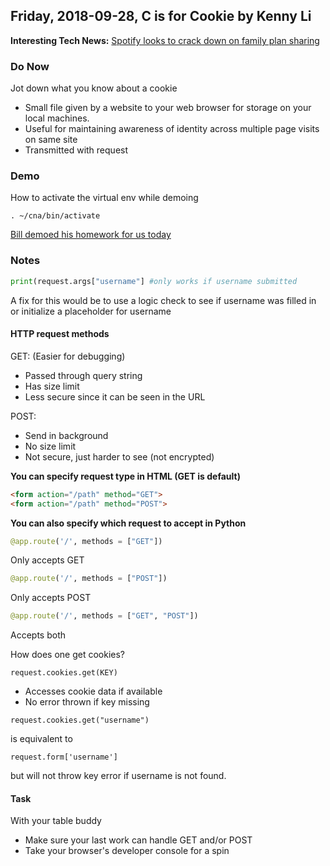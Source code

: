  ## Friday, 2018-09-28, C is for Cookie by Kenny Li  
**Interesting Tech News:** [Spotify looks to crack down on family plan sharing](https://www.engadget.com/2018/09/28/spotify-family-plan-confirm-address/)  
### Do Now  
Jot down what you know about a cookie
* Small file given by a website to your web browser for storage on your local machines.
* Useful for maintaining awareness of identity across multiple page visits on same site
* Transmitted with request

### Demo
How to activate the virtual env while demoing
```
. ~/cna/bin/activate
```
[Bill demoed his homework for us today](https://github.com/bnidevs/jUgGeRnAuT/tree/master/13_formation)

### Notes
```python
print(request.args["username"] #only works if username submitted
```
A fix for this would be to use a logic check to see if username was filled in or initialize a placeholder for username

#### HTTP request methods

GET: (Easier for debugging)
* Passed through query string
* Has size limit
* Less secure since it can be seen in the URL

POST:
* Send in background
* No size limit
* Not secure, just harder to see (not encrypted)

**You can specify request type in HTML (GET is default)**

```HTML
<form action="/path" method="GET">
<form action="/path" method="POST">
```

**You can also specify which request to accept in Python**
```python 
@app.route('/', methods = ["GET"])
```
Only accepts GET
```python 
@app.route('/', methods = ["POST"])
```
Only accepts POST
```python 
@app.route('/', methods = ["GET", "POST"])
```
Accepts both

How does one get cookies?
```
request.cookies.get(KEY)
```
* Accesses cookie data if available
* No error thrown if key missing

```
request.cookies.get("username")
```
is equivalent to
```
request.form['username']
```
but will not throw key error if username is not found.

#### Task
With your table buddy
* Make sure your last work can handle GET and/or POST
* Take your browser's developer console for a spin
